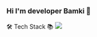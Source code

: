 ### Hi I'm developer Bamki 👋

🛠 Tech Stack 📚
<img src="https://img.shields.io/badge/이름-색상코드?style=flat-square&logo=로고명&logoColor=로고색"/>

     
<!--
**qjarl5678/qjarl5678** is a ✨ _special_ ✨ repository because its `README.md` (this file) appears on your GitHub profile.

Here are some ideas to get you started:

- 🔭 I’m currently working on ...
- 🌱 I’m currently learning ...
- 👯 I’m looking to collaborate on ...
- 🤔 I’m looking for help with ...
- 💬 Ask me about ...
- 📫 How to reach me: ...
- 😄 Pronouns: ...
- ⚡ Fun fact: ...
-->
